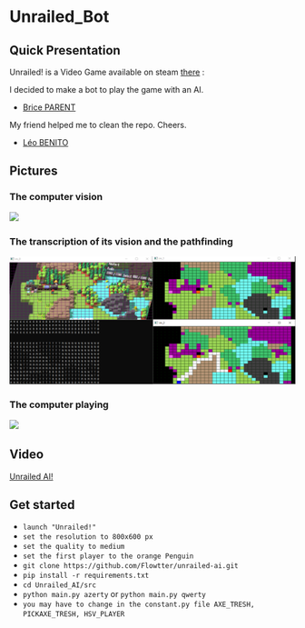 # Unrailed_Bot
## Quick Presentation

Unrailed! is a Video Game available on steam [there](https://unrailed-game.com/) :

I decided to make a bot to play the game with an AI.

+ [Brice PARENT](https://github.com/Naexys)

My friend helped me to clean the repo. Cheers.

+ [Léo BENITO  ](https://github.com/TrAyZeN) 

## Pictures

### The computer vision
![](assets/demo.gif)

### The transcription of its vision and the pathfinding
![](assets/Dot.PNG)

### The computer playing
![](assets/play.gif)

## Video

[Unrailed AI!](https://youtu.be/Hu6cn4zaFlU)

## Get started

* `launch "Unrailed!"`
* `set the resolution to 800x600 px`
* `set the quality to medium`
* `set the first player to the orange Penguin`
* `git clone https://github.com/Flowtter/unrailed-ai.git`
* `pip install -r requirements.txt`
* `cd Unrailed_AI/src`
* `python main.py azerty` or `python main.py qwerty`
* `you may have to change in the constant.py file AXE_TRESH, PICKAXE_TRESH, HSV_PLAYER`
